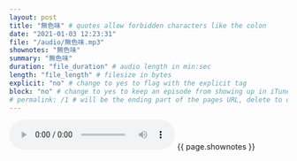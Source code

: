 ```yaml
---
layout: post
title: "無色味" # quotes allow forbidden characters like the colon
date: "2021-01-03 12:23:31"
file: "/audio/無色味.mp3"
shownotes: "無色味"
summary: "無色味"
duration: "file_duration" # audio length in min:sec
length: "file_length" # filesize in bytes
explicit: "no" # change to yes to flag with the explicit tag
block: "no" # change to yes to keep an episode from showing up in iTunes
# permalink: /1 # will be the ending part of the pages URL, delete to default to the title
---
```


<audio controls>
<source src="{{site.url}}{{site.baseurl}}{{ page.file }}" type="audio/x-mp3">
Your browser does not support the audio element.
</audio>
{{ page.shownotes }}
